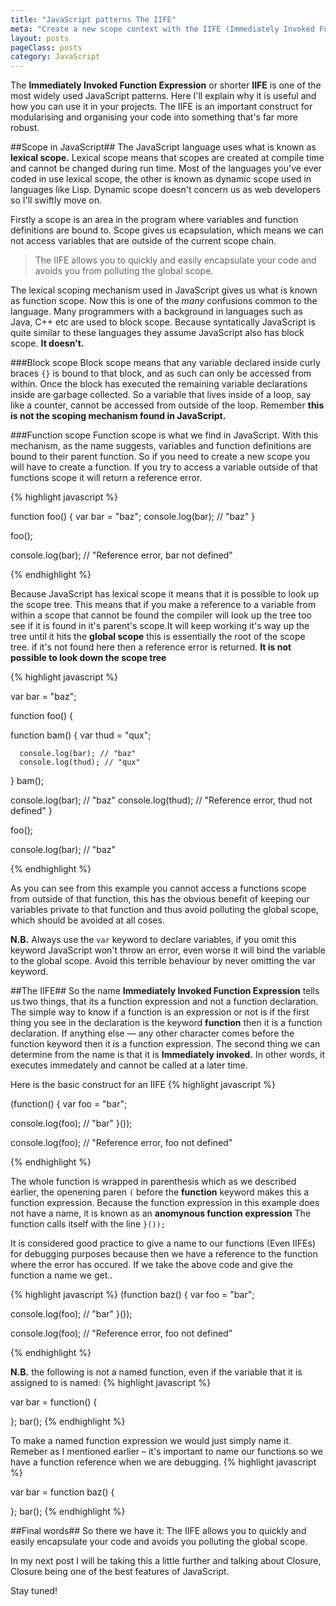 ```yaml
---
title: "JavaScript patterns The IIFE"
meta: "Create a new scope context with the IIFE (Immediately Invoked Functiom Expression)"
layout: posts
pageClass: posts
category: JavaScript
---
```


The **Immediately Invoked Function Expression** or shorter **IIFE** is one of
the most widely used JavaScript patterns.  Here I'll explain why it is useful
and how you can use it in your projects.  The IIFE is an important construct
for modularising and organising your code into something that's far more robust.


##Scope in JavaScript##
The JavaScript language uses what is known as **lexical scope.**  Lexical scope means
that scopes are created at compile time and cannot be changed during run time.
Most of the languages you've ever coded in use lexical scope, the other is known
as dynamic scope used in languages like Lisp.  Dynamic scope doesn't concern us
as web developers so I'll swiftly move on.

Firstly a scope is an area in the program where variables and function definitions
are bound to.  Scope gives us ecapsulation, which means we can not access variables
that are outside of the current scope chain.

> The IIFE allows you to quickly and easily encapsulate your code
> and avoids you from polluting the global scope.

The lexical scoping mechanism used in JavaScript gives us what is known as
function scope.  Now this is one of the *many* confusions common to the language. 
Many programmers with a background in languages such as Java, C++ etc are used to
block scope.  Because syntatically JavaScript is quite similar to these languages
they assume JavaScript also has block scope.  **It doesn't.**

###Block scope
Block scope means that any variable declared inside curly braces `{}` is bound
to that block, and as such can only be accessed from within.  Once the
block has executed the remaining variable declarations inside are garbage 
collected.
So a variable that lives inside of a loop, say like a counter, cannot be accessed
from outside of the loop.  Remember **this is not the scoping mechanism found in
JavaScript.**


###Function scope
Function scope is what we find in JavaScript.  With this mechanism, as the name
suggests, variables and function definitions are bound to their parent function.
So if you need to create a new scope you will have to create a function.
If you try to access a variable outside of that functions scope it will return a
reference error.

{% highlight javascript %}

function foo() {
   var bar = "baz";
   console.log(bar); // "baz"
}

foo();

console.log(bar); // "Reference error, bar not defined"

{% endhighlight %}

Because JavaScript has lexical scope it means that it is possible to look up the 
scope tree.
This means that if you make a reference to a variable from within a scope that 
cannot be found the compiler will look up the tree too see if it is found in it's 
parent's scope.It will keep working it's way up the tree until it hits the **global 
scope** this is essentially the root of the scope tree. if it's not found here 
then a reference error is returned.  **It is not possible to look down the scope tree**

{% highlight javascript %}

var bar = "baz";

function foo() {

   function bam() {
      var thud = "qux";
      
      console.log(bar); // "baz"
      console.log(thud); // "qux"
   }
   bam();

   console.log(bar); // "baz"
   console.log(thud); // "Reference error, thud not defined"
}

foo();

console.log(bar); // "baz"

{% endhighlight %}

As you can see from this example you cannot access a functions scope from outside
of that function, this has the obvious benefit of keeping our variables private
to that function and thus avoid polluting the global scope, which should be
avoided at all coses.

**N.B.** Always use the `var` keyword to declare variables, if you omit this keyword
JavaScript won't throw an error, even worse it will bind the variable to the 
global scope.  Avoid this terrible behaviour by never omitting the var keyword.

##The IIFE##
So the name **Immediately Invoked Function Expression** tells us two things, that
its a function expression and not a function declaration.  The simple way to know
if a function is an expression or not is if the first thing you see in the declaration
is the keyword **function** then it is a function declaration. If anything else 
&mdash; any other character comes before the function keyword then it is a 
function expression.
The second thing we can determine from the name is that it is **Immediately invoked.**
In other words, it executes immedately and cannot be called at a later time.

Here is the basic construct for an IIFE
{% highlight javascript %}

(function() {
   var foo = "bar";

   console.log(foo); // "bar"
}());

console.log(foo); // "Reference error, foo not defined"

{% endhighlight %}

The whole function is wrapped in parenthesis which as we described earlier, the 
openening paren `(` before the **function** keyword makes this a function expression.
Because the function expression in this example does not have a name, it is known as an
**anomynous function expression** 
The function calls itself with the line `}());`

It is considered good practice to give a name to our functions (Even IIFEs)
for debugging purposes because then we have a reference to the function where
the error has occured.  If we take the above code and give the function a name
we get..

{% highlight javascript %}
(function baz() {
   var foo = "bar";

   console.log(foo); // "bar"
}());

console.log(foo); // "Reference error, foo not defined"

{% endhighlight %}

**N.B.**  the following is not a named function, even if the variable that it
is assigned to is named:
{% highlight javascript %}

var bar = function() {
   
};
bar();
{% endhighlight %}

To make a named function expression we would just simply name it. Remeber as I 
mentioned earlier &ndash; it's important to name our functions so we have a
function reference when we are debugging.
{% highlight javascript %}

var bar = function baz() {
   
};
bar();
{% endhighlight %}

##Final words##
So there we have it: The IIFE allows you to quickly and easily encapsulate your 
code and avoids you polluting the global scope.

In my next post I will be taking this a little further and talking about 
Closure, Closure being one of the best features of JavaScript.

Stay tuned!
